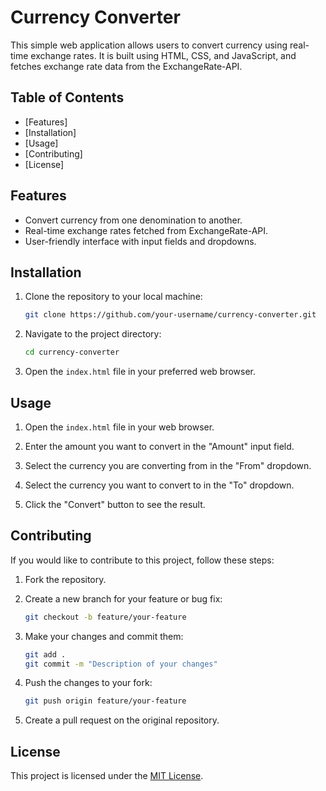 # Currency Converter

This simple web application allows users to convert currency using real-time exchange rates. It is built using HTML, CSS, and JavaScript, and fetches exchange rate data from the ExchangeRate-API.

## Table of Contents

- [Features] 
- [Installation] 
- [Usage] 
- [Contributing] 
- [License] 

## Features

- Convert currency from one denomination to another.
- Real-time exchange rates fetched from ExchangeRate-API.
- User-friendly interface with input fields and dropdowns.

## Installation

1. Clone the repository to your local machine:

    ```bash
    git clone https://github.com/your-username/currency-converter.git
    ```

2. Navigate to the project directory:

    ```bash
    cd currency-converter
    ```

3. Open the `index.html` file in your preferred web browser.

## Usage

1. Open the `index.html` file in your web browser.

2. Enter the amount you want to convert in the "Amount" input field.

3. Select the currency you are converting from in the "From" dropdown.

4. Select the currency you want to convert to in the "To" dropdown.

5. Click the "Convert" button to see the result.

## Contributing

If you would like to contribute to this project, follow these steps:

1. Fork the repository.

2. Create a new branch for your feature or bug fix:

    ```bash
    git checkout -b feature/your-feature
    ```

3. Make your changes and commit them:

    ```bash
    git add .
    git commit -m "Description of your changes"
    ```

4. Push the changes to your fork:

    ```bash
    git push origin feature/your-feature
    ```

5. Create a pull request on the original repository.

## License

This project is licensed under the [MIT License](LICENSE).
